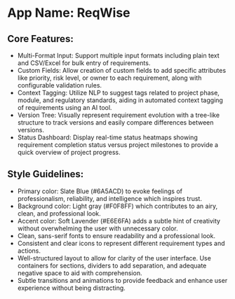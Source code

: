 # **App Name**: ReqWise

## Core Features:

- Multi-Format Input: Support multiple input formats including plain text and CSV/Excel for bulk entry of requirements.
- Custom Fields: Allow creation of custom fields to add specific attributes like priority, risk level, or owner to each requirement, along with configurable validation rules.
- Context Tagging: Utilize NLP to suggest tags related to project phase, module, and regulatory standards, aiding in automated context tagging of requirements using an AI tool.
- Version Tree: Visually represent requirement evolution with a tree-like structure to track versions and easily compare differences between versions.
- Status Dashboard: Display real-time status heatmaps showing requirement completion status versus project milestones to provide a quick overview of project progress.

## Style Guidelines:

- Primary color: Slate Blue (#6A5ACD) to evoke feelings of professionalism, reliability, and intelligence which inspires trust.
- Background color: Light gray (#F0F8FF) which contributes to an airy, clean, and professional look.
- Accent color: Soft Lavender (#E6E6FA) adds a subtle hint of creativity without overwhelming the user with unnecessary color.
- Clean, sans-serif fonts to ensure readability and a professional look.
- Consistent and clear icons to represent different requirement types and actions.
- Well-structured layout to allow for clarity of the user interface. Use containers for sections, dividers to add separation, and adequate negative space to aid with comprehension.
- Subtle transitions and animations to provide feedback and enhance user experience without being distracting.
